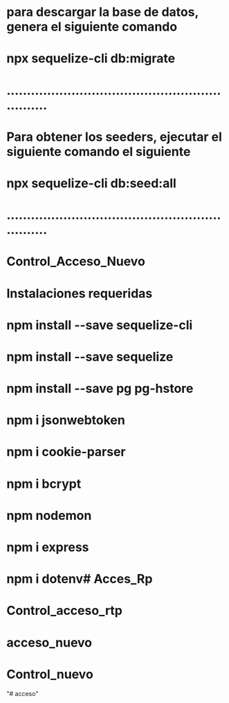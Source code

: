 # para descargar la base de datos, genera el siguiente comando
# npx sequelize-cli db:migrate
# ...............................................................
# Para obtener los seeders, ejecutar el siguiente comando el siguiente
# npx sequelize-cli db:seed:all
# ...............................................................
# Control_Acceso_Nuevo
# Instalaciones requeridas 
# npm install --save sequelize-cli
# npm install --save sequelize
# npm install --save pg pg-hstore
# npm i jsonwebtoken
# npm i cookie-parser
# npm i bcrypt
# npm nodemon
# npm i express
# npm i dotenv# Acces_Rp
# Control_acceso_rtp
# acceso_nuevo
# Control_nuevo
"# acceso" 

